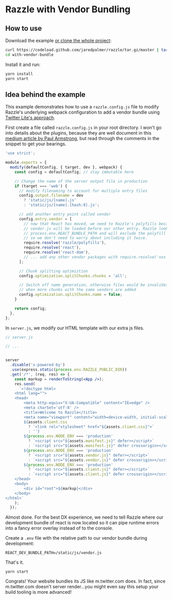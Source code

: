 # Razzle with Vendor Bundling

## How to use
Download the example [or clone the whole project](https://github.com/jaredpalmer/razzle.git):

```bash
curl https://codeload.github.com/jaredpalmer/razzle/tar.gz/master | tar -xz --strip=2 razzle-master/examples/with-vendor-bundle
cd with-vendor-bundle
```

Install it and run:

```bash
yarn install
yarn start
```

## Idea behind the example
This example demonstrates how to use a `razzle.config.js` file to modify Razzle's
underlying webpack configuration to add a vendor bundle using [Twitter Lite's approach](https://medium.com/@paularmstrong/twitter-lite-and-high-performance-react-progressive-web-apps-at-scale-d28a00e780a3).


First create a file called `razzle.config.js` in your root directory. I won't go into details about the plugins, because they are well document in this [medium article by Paul Armstrong](https://medium.com/@paularmstrong/twitter-lite-and-high-performance-react-progressive-web-apps-at-scale-d28a00e780a3), but read through the comments in the snippet to get your bearings.


```js
'use strict';

module.exports = {
  modify(defaultConfig, { target, dev }, webpack) {
    const config = defaultConfig; // stay immutable here

    // Change the name of the server output file in production
    if (target === 'web') {
      // modify filenaming to account for multiple entry files
      config.output.filename = dev
        ? 'static/js/[name].js'
        : 'static/js/[name].[hash:8].js';

      // add another entry point called vendor
      config.entry.vendor = [
        // now that React has moved, we need to Razzle's polyfills because 
        // vendor.js will be loaded before our other entry. Razzle looks for 
        // process.env.REACT_BUNDLE_PATH and will exclude the polyfill from our normal entry,
        // so we don't need to worry about including it twice.
        require.resolve('razzle/polyfills'),
        require.resolve('react'),
        require.resolve('react-dom'),
        // ... add any other vendor packages with require.resolve('xxx')
      ];

      // Chunk splitting optimiztion
      config.optimization.splitChunks.chunks = 'all';

      // Switch off name generation, otherwise files would be invalidated
      // when more chunks with the same vendors are added
      config.optimization.splitChunks.name = false;
    }

    return config;
  },
};
```

In `server.js`, we modify our HTML template with our extra js files. 

```jsx
// server.js

// ...


server
  .disable('x-powered-by')
  .use(express.static(process.env.RAZZLE_PUBLIC_DIR))
  .get('/*', (req, res) => {
    const markup = renderToString(<App />);
    res.send(
      `<!doctype html>
    <html lang="">
    <head>
        <meta http-equiv="X-UA-Compatible" content="IE=edge" />
        <meta charSet='utf-8' />
        <title>Welcome to Razzle</title>
        <meta name="viewport" content="width=device-width, initial-scale=1">
        ${assets.client.css
          ? `<link rel="stylesheet" href="${assets.client.css}">`
          : ''}
        ${process.env.NODE_ENV === 'production'
          ? `<script src="${assets.manifest.js}" defer></script>`
          : `<script src="${assets.manifest.js}" defer crossorigin></script>`}
        ${process.env.NODE_ENV === 'production'
          ? `<script src="${assets.vendor.js}" defer></script>`
          : `<script src="${assets.vendor.js}" defer crossorigin></script>`}
        ${process.env.NODE_ENV === 'production'
          ? `<script src="${assets.client.js}" defer></script>`
          : `<script src="${assets.client.js}" defer crossorigin></script>`}
    </head>
    <body>
        <div id="root">${markup}</div>
    </body>
</html>`
    );
  });
```

Almost done. For the best DX experience, we need to tell Razzle where our development bundle of react is
now located so it can pipe runtime errors into a fancy error overlay instead of to the console.

Create a `.env` file with the relative path to our vendor bundle during development:

```
REACT_DEV_BUNDLE_PATH=/static/js/vendor.js
```

That's it.

```
yarn start
```

Congrats! Your website bundles its JS like m.twitter.com does. In fact, since m.twitter.com doesn't server render...you might even say this setup your build tooling is more advanced!

